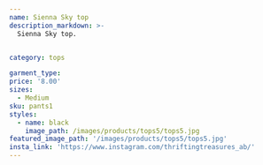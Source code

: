 ```yaml
---
name: Sienna Sky top
description_markdown: >-
  Sienna Sky top.


category: tops

garment_type:
price: '8.00'
sizes:
  - Medium
sku: pants1
styles:
  - name: black
    image_path: /images/products/tops5/tops5.jpg
featured_image_path: '/images/products/tops5/tops5.jpg'
insta_link: 'https://www.instagram.com/thriftingtreasures_ab/'
---
```

